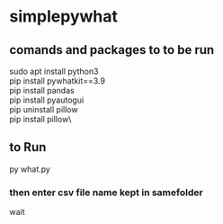 ﻿# simplepywhat
## comands and packages to to be run
sudo apt install python3\
pip install pywhatkit==3.9\
pip install pandas\
pip install pyautogui\
pip uninstall pillow\
pip install pillow\

## to Run
py what.py

### then enter csv file name kept in samefolder
wait
